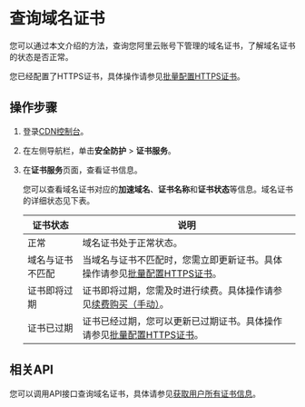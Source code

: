 # 查询域名证书

您可以通过本文介绍的方法，查询您阿里云账号下管理的域名证书，了解域名证书的状态是否正常。

您已经配置了HTTPS证书，具体操作请参见[批量配置HTTPS证书](/cn.zh-CN/服务管理/证书服务/批量配置HTTPS证书.md)。

## 操作步骤

1.  登录[CDN控制台](https://cdn.console.aliyun.com)。

2.  在左侧导航栏，单击**安全防护** \> **证书服务**。

3.  在**证书服务**页面，查看证书信息。

    您可以查看域名证书对应的**加速域名**、**证书名称**和**证书状态**等信息。域名证书的详细状态见下表。

    |证书状态|说明|
    |----|--|
    |正常|域名证书处于正常状态。|
    |域名与证书不匹配|当域名与证书不匹配时，您需立即更新证书。具体操作请参见[批量配置HTTPS证书](/cn.zh-CN/服务管理/证书服务/批量配置HTTPS证书.md)。|
    |证书即将过期|证书即将过期，您需及时进行续费。具体操作请参见[续费购买（手动）](/cn.zh-CN/证书托管与续费/续费购买（手动）.md)。|
    |证书已过期|证书已经过期，您可以更新已过期证书。具体操作请参见[批量配置HTTPS证书](/cn.zh-CN/服务管理/证书服务/批量配置HTTPS证书.md)。|


## 相关API

您可以调用API接口查询域名证书，具体请参见[获取用户所有证书信息](/cn.zh-CN/新版API参考/证书类接口/获取用户所有证书信息.md)。


